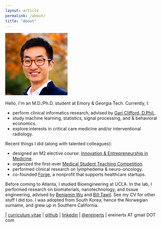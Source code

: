```yaml
---
layout: article
permalink: /about/
title: "About"
---
```


<img src="/images/erik.jpg" width="200">

Hello, I'm an M.D./Ph.D. student at Emory & Georgia Tech. Currently, I:

+ perform clinical informatics research, advised by [Gari Clifford, D.Phil.](http://gdclifford.info/gari.html).
+ study machine learning, statistics, signal processing, and & behavioral economics.
+ explore interests in critical care medicine and/or interventional radiology.

Recent things I did (along with talented colleagues):

+ designed an M2 elective course: [Innovation & Entrepreneurship in Medicine](http://erikreinertsen.com/iemed/).
+ organized the first-ever [Medical Student Teaching Competition](http://emorymstc.com/).
+ performed clinical research on lymphedema & neuro-oncology.
+ co-founded [Forge](http://forgehealth.org), a nonprofit that supports healthcare startups.

Before coming to Atlanta, I studied Bioengineering at UCLA. In the lab, I performed research on biomaterials, nanotechnology, and tissue engineering, advised by [Benjamin Wu](http://www.bioeng.ucla.edu/people/faculty/Faculty/benjamin-m.-wu-d.d.s.-ph.d) and [Bill Tawil](http://www.bioeng.ucla.edu/people/faculty/adjunct-faculty/bill-j.-tawil-ph.d). See my CV for other stuff I did too. I was adopted from South Korea, hence the Norwegian surname, and grew up in Southern California.

<i class="fa fa-graduation-cap"></i> | [curriculum vitae](https://dl.dropboxusercontent.com/u/1102315/Erik%20Reinertsen%20CV.pdf)
<i class="fa fa-github"></i> | [github](https://github.com/erikreinertsen)
<i class="fa fa-linkedin"></i> | [linkedin](http://www.linkedin.com/in/erikreinertsen/)
<i class="fa fa-twitter"></i> | [@ereinerts](http://www.twitter.com/ereinerts)
<i class="fa fa-envelope"></i> | ereinerts AT gmail DOT com
